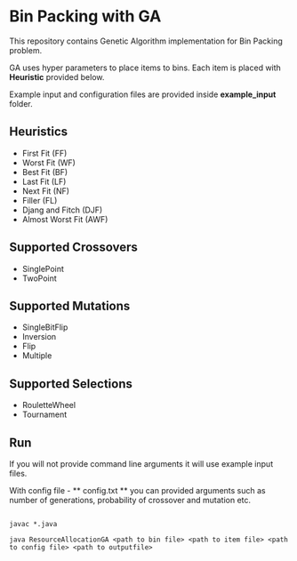 # Bin Packing with GA

This repository contains Genetic Algorithm implementation for Bin Packing problem.

GA uses hyper parameters to place items to bins. Each item is placed with **Heuristic** provided below.

Example input and configuration files are provided inside **example_input** folder.


## Heuristics

- First Fit (FF) 
- Worst Fit (WF)
- Best Fit (BF) 
- Last Fit (LF)
- Next Fit (NF) 
- Filler (FL)
- Djang and Fitch (DJF) 
- Almost Worst Fit (AWF)

## Supported Crossovers

- SinglePoint
- TwoPoint

## Supported Mutations

- SingleBitFlip
- Inversion 
- Flip
- Multiple

## Supported Selections

- RouletteWheel
- Tournament

## Run

If you will not provide command line arguments it will use example input files.

With config file - ** config.txt ** you can provided arguments such as number of generations, probability of crossover and mutation etc.

```

javac *.java

java ResourceAllocationGA <path to bin file> <path to item file> <path to config file> <path to outputfile>

```
